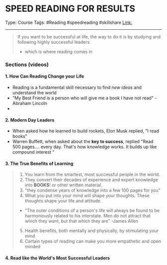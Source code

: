 # SPEED READING FOR RESULTS
Type: Course
Tags: #Reading #speedreading #skillshare 
[Link:](https://www.skillshare.com/classes/SPEED-READING-FOR-RESULTS-More-Than-Just-Reading-Quicker/57852184)

_ __
>If you want to be successful at life, the way to do it is by studying and following highly successful leaders
>- which is where reading comes in
 


### Sections (videos)

#### 1. How Can Reading Change your Life
- Reading is a fundamental skill necessary to find _new ideas_ and understand the world
-  "My Best Friend is a person who will give me a book I have not read" -Abraham Lincoln
- 

#### 2. Modern Day Leaders
- When asked how he learned to build rockets, Elon Musk replied, "I read books"
- Warren Buffett, when asked about the **key to success**, replied "Read 500 pages.... every day. That's how knowledge works. It builds up like compound interest "

#### 3. The True Benefits of Learning
>1. You learn from the smartest, most successful people in the world.
>2. They convert their decades of experience and expert knowledge into **BOOKS**! or other written material. 
>3. "they condense years of knowledge into a few 100 pages for you"
>4.  What you put into your mind will shape your thoughts. These thoughts shape your life and attitude.
>	- "The outer conditions of a person's life will always be found to be harmoniously related to his interstate. Men do not attract that which they want, but that which they are"        -James Allen
>5.  Health benefits, both mentally and physically, by stimulating your mind
>6. Certain types of reading can make you more empathetic and open minded

#### 4.  Read like the World's Most Successful Leaders
